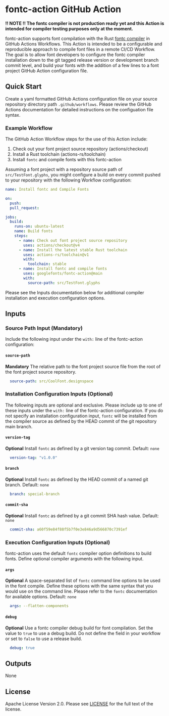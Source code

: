 # fontc-action GitHub Action

**!! NOTE !! The fontc compiler is not production ready yet and this Action is intended for compiler testing purposes only at the moment.**

fontc-action supports font compilation with the Rust [fontc compiler](https://github.com/googlefonts/fontc) in GitHub Actions Workflows.  This Action is intended to be a configurable and reproducible approach to compile font files in a remote CI/CD Workflow.  The goal is to allow font developers to configure the fontc compiler installation down to the git tagged release version or development branch commit level, and build your fonts with the addition of a few lines to a font project GitHub Action  configuration file.

## Quick Start

Create a yaml formatted GitHub Actions configuration file on your source repository directory path `.github/workflows`. Please review the GitHub Actions documentation for detailed instructions on the configuation file syntax.

### Example Workflow

The GitHub Action Workflow steps for the use of this Action include:

1. Check out your font project source repository (actions/checkout)
2. Install a Rust toolchain (actions-rs/toolchain)
3. Install `fontc` and compile fonts with this fontc-action

Assuming a font project with a repository source path of `src/TestFont.glyphs`, you might configure a build on every commit pushed to your repository with the following Workflow configuration:

```yaml
name: Install fontc and Compile Fonts

on:
  push:
  pull_request:

jobs:
  build:
    runs-on: ubuntu-latest
    name: Build fonts
    steps:
      - name: Check out font project source repository
        uses: actions/checkout@v4
      - name: Install the latest stable Rust toolchain
        uses: actions-rs/toolchain@v1
        with:
          toolchain: stable
      - name: Install fontc and compile fonts
        uses: googlefonts/fontc-action@main
        with:
          source-path: src/TestFont.glyphs
```

Please see the Inputs documentation below for additional compiler installation and execution configuration options.

## Inputs

### Source Path Input (Mandatory)

Include the following input under the `with:` line of the fontc-action configuration:

#### `source-path`

**Mandatory** The relative path to the font project source file from the root of the font project source repository.

```yaml
  source-path: src/CoolFont.designspace
```

### Installation Configuration Inputs (Optional)

The following inputs are optional and exclusive.  Please include up to one of these inputs under the `with:` line of the fontc-action configuration.  If you do not specify an installation configuration input, `fontc` will be installed from the compiler source as defined by the HEAD commit of the git repository main branch.

#### `version-tag`

**Optional** Install `fontc` as defined by a git version tag commit. Default: `none`

```yaml
  version-tag: "v1.0.0"
```

#### `branch`

**Optional** Install `fontc` as defined by the HEAD commit of a named git branch. Default: `none`

```yaml
  branch: special-branch
```

#### `commit-sha`

**Optional** Install `fontc` as defined by a git commit SHA hash value.  Default: `none`

```yaml
  commit-sha: a60f59e84f88f5b7f0e3e846a9d566870c7391ef
```

### Execution Configuration Inputs (Optional)

fontc-action uses the default `fontc` compiler option definitions to build fonts.  Define optional compiler arguments with the following input.

#### `args`

**Optional** A space-separated list of `fontc` command line options to be used in the font compile.  Define these options with the same syntax that you would use on the command line.  Please refer to the `fontc` documentation for available options. Default: `none`

```yaml
  args: --flatten-components
```

#### `debug`

**Optional** Use a fontc compiler debug build for font compilation.  Set the value to `true` to use a debug build. Do not define the field in your workflow or set to `false` to use a release build.

```yaml
  debug: true
```

## Outputs

None

## License

Apache License Version 2.0.  Please see [LICENSE](LICENSE) for the full text of the license.
